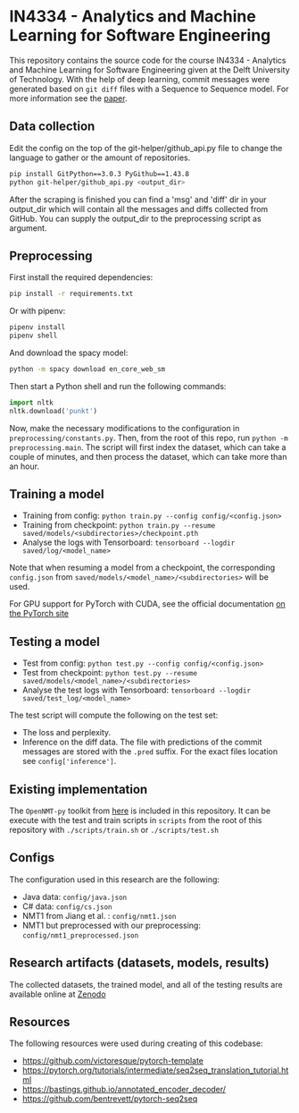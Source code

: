 # IN4334 - Analytics and Machine Learning for Software Engineering
This repository contains the source code for the course IN4334 - Analytics and Machine Learning for Software Engineering given at the Delft University of Technology.
With the help of deep learning, commit messages were generated based on `git diff` files with a Sequence to Sequence model.
For more information see the [paper](ML4SE_Final_Report_Group4.pdf).


## Data collection
Edit the config on the top of the git-helper/github_api.py file to change the language to gather or the amount of 
repositories.
```bash
pip install GitPython==3.0.3 PyGithub==1.43.8
python git-helper/github_api.py <output_dir>
```
After the scraping is finished you can find a 'msg' and 'diff' dir in your output_dir which will contain all the
messages and diffs collected from GitHub. You can supply the output_dir to the preprocessing script as argument.


## Preprocessing
First install the required dependencies:

```bash
pip install -r requirements.txt
```

Or with pipenv:

```bash
pipenv install
pipenv shell
```

And download the spacy model:
```bash
python -m spacy download en_core_web_sm
```

Then start a Python shell and run the following commands:
```python
import nltk
nltk.download('punkt')
```

Now, make the necessary modifications to the configuration in `preprocessing/constants.py`. Then, from the root of this repo, run `python -m preprocessing.main`. The script will first index the dataset, which can take a couple of minutes, and then process the dataset, which can take more than an hour.


## Training a model
* Training from config: `python train.py --config config/<config.json>`
* Training from checkpoint: `python train.py --resume saved/models/<subdirectories>/checkpoint.pth`
* Analyse the logs with Tensorboard: `tensorboard --logdir saved/log/<model_name>`

Note that when resuming a model from a checkpoint, the corresponding `config.json` from `saved/models/<model_name>/<subdirectories>` will be used. 

For GPU support for PyTorch with CUDA, see the official documentation [on the PyTorch site](https://pytorch.org/get-started/locally/)
  

## Testing a model
* Test from config: `python test.py --config config/<config.json>`
* Test from checkpoint: `python test.py --resume saved/models/<model_name>/<subdirectories>`
* Analyse the test logs with Tensorboard: `tensorboard --logdir saved/test_log/<model_name>`

The test script will compute the following on the test set: 
* The loss and perplexity.
* Inference on the diff data. The file with predictions of the commit messages are stored with the `.pred` suffix. 
For the exact files location see `config['inference']`.


## Existing implementation
The `OpenNMT-py` toolkit from [here](https://github.com/OpenNMT/OpenNMT-py) is included in this repository. It can be execute with the test and train scripts in `scripts` from the root of this repository with `./scripts/train.sh` or `./scripts/test.sh`


## Configs
The configuration used in this research are the following:
* Java data: `config/java.json`
* C# data: `config/cs.json`
* NMT1 from Jiang et al. : `config/nmt1.json`
* NMT1 but preprocessed with our preprocessing: `config/nmt1_preprocessed.json`


## Research artifacts (datasets, models, results)
The collected datasets, the trained model, and all of the testing results are available online at [Zenodo](https://zenodo.org/record/3519363)


## Resources
The following resources were used during creating of this codebase:
* https://github.com/victoresque/pytorch-template
* https://pytorch.org/tutorials/intermediate/seq2seq_translation_tutorial.html
* https://bastings.github.io/annotated_encoder_decoder/
* https://github.com/bentrevett/pytorch-seq2seq
